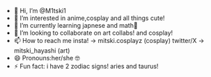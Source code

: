 - 👋 Hi, I’m @M1tski1
- 👀 I’m interested in anime,cosplay and all things cute!
- 🌱 I’m currently learning japnese and math🤡
- 💞️ I’m looking to collaborate on art collabs! and cosplay!
- 📫 How to reach me insta! -> mitski.cosplayz (cosplay) twitter/X -> mitski_hayashi (art)
- 😄 Pronouns:her/she 🤓
- ⚡ Fun fact: i have 2 zodiac signs! aries and taurus! 

<!---
M1tski1/M1tski1 is a ✨ special ✨ repository because its `README.md` (this file) appears on your GitHub profile.
You can click the Preview link to take a look at your changes.
--->
